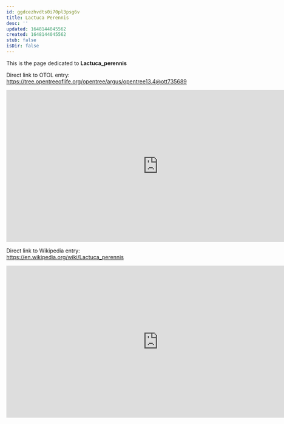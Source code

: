 ```yaml
---
id: ggdcezhvdts0i70pl3psg6v
title: Lactuca Perennis
desc: ''
updated: 1648144045562
created: 1648144045562
stub: false
isDir: false
---
```

This is the page dedicated to **Lactuca_perennis**


Direct link to OTOL entry: https://tree.opentreeoflife.org/opentree/argus/opentree13.4@ott735689



<html>
    <body>
    <iframe src="https://tree.opentreeoflife.org/opentree/argus/opentree13.4@ott735689"
    width="800" height="400" frameborder="0" allowfullscreen> </iframe>
    </body>
</html>
    


Direct link to Wikipedia entry: https://en.wikipedia.org/wiki/Lactuca_perennis



<html>
    <body>
    <iframe src="https://en.wikipedia.org/wiki/Lactuca_perennis"
    width="800" height="400" frameborder="0" allowfullscreen> </iframe>
    </body>
</html>
    
